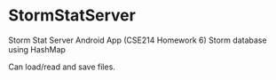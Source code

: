 # StormStatServer
Storm Stat Server Android App (CSE214 Homework 6)  Storm database using HashMap

Can load/read and save files.
